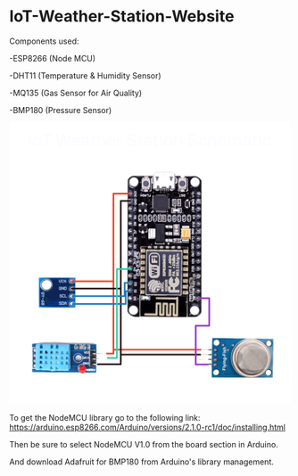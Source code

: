 # IoT-Weather-Station-Website

Components used:

-ESP8266 (Node MCU)

-DHT11 (Temperature & Humidity Sensor)

-MQ135 (Gas Sensor for Air Quality)

-BMP180 (Pressure Sensor)


![schematic](Schematic.png)

To get the NodeMCU library go to the following link: https://arduino.esp8266.com/Arduino/versions/2.1.0-rc1/doc/installing.html

Then be sure to select NodeMCU V1.0 from the board section in Arduino.

And download Adafruit for BMP180 from Arduino's library management.